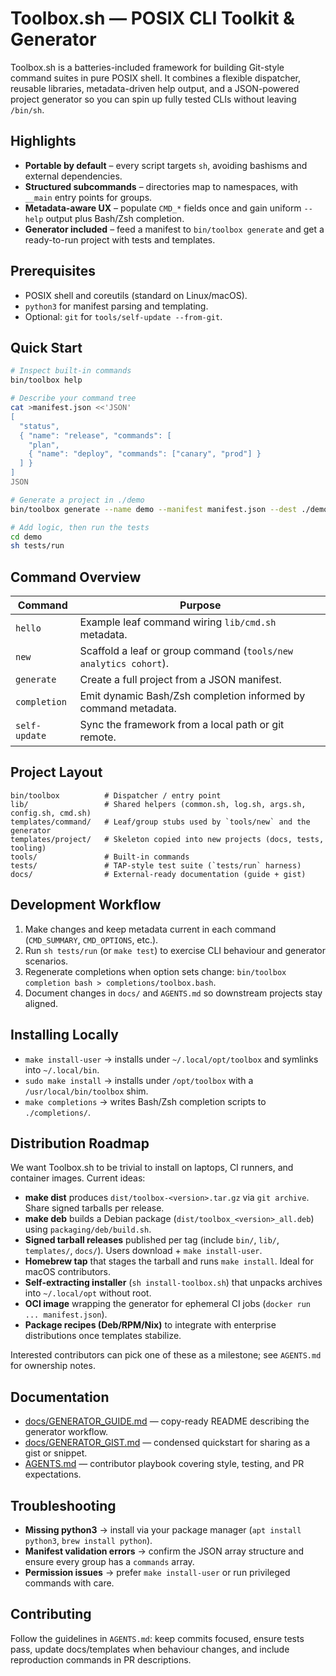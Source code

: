 # Toolbox.sh — POSIX CLI Toolkit & Generator

Toolbox.sh is a batteries-included framework for building Git-style command suites in pure POSIX shell. It combines a flexible dispatcher, reusable libraries, metadata-driven help output, and a JSON-powered project generator so you can spin up fully tested CLIs without leaving `/bin/sh`.

## Highlights
- **Portable by default** – every script targets `sh`, avoiding bashisms and external dependencies.
- **Structured subcommands** – directories map to namespaces, with `__main` entry points for groups.
- **Metadata-aware UX** – populate `CMD_*` fields once and gain uniform `--help` output plus Bash/Zsh completion.
- **Generator included** – feed a manifest to `bin/toolbox generate` and get a ready-to-run project with tests and templates.

## Prerequisites
- POSIX shell and coreutils (standard on Linux/macOS).
- `python3` for manifest parsing and templating.
- Optional: `git` for `tools/self-update --from-git`.

## Quick Start
```sh
# Inspect built-in commands
bin/toolbox help

# Describe your command tree
cat >manifest.json <<'JSON'
[
  "status",
  { "name": "release", "commands": [
    "plan",
    { "name": "deploy", "commands": ["canary", "prod"] }
  ] }
]
JSON

# Generate a project in ./demo
bin/toolbox generate --name demo --manifest manifest.json --dest ./demo

# Add logic, then run the tests
cd demo
sh tests/run
```

## Command Overview
| Command | Purpose |
| --- | --- |
| `hello` | Example leaf command wiring `lib/cmd.sh` metadata. |
| `new` | Scaffold a leaf or group command (`tools/new analytics cohort`). |
| `generate` | Create a full project from a JSON manifest. |
| `completion` | Emit dynamic Bash/Zsh completion informed by command metadata. |
| `self-update` | Sync the framework from a local path or git remote. |

## Project Layout
```
bin/toolbox          # Dispatcher / entry point
lib/                 # Shared helpers (common.sh, log.sh, args.sh, config.sh, cmd.sh)
templates/command/   # Leaf/group stubs used by `tools/new` and the generator
templates/project/   # Skeleton copied into new projects (docs, tests, tooling)
tools/               # Built-in commands
tests/               # TAP-style test suite (`tests/run` harness)
docs/                # External-ready documentation (guide + gist)
```

## Development Workflow
1. Make changes and keep metadata current in each command (`CMD_SUMMARY`, `CMD_OPTIONS`, etc.).
2. Run `sh tests/run` (or `make test`) to exercise CLI behaviour and generator scenarios.
3. Regenerate completions when option sets change: `bin/toolbox completion bash > completions/toolbox.bash`.
4. Document changes in `docs/` and `AGENTS.md` so downstream projects stay aligned.

## Installing Locally
- `make install-user` → installs under `~/.local/opt/toolbox` and symlinks into `~/.local/bin`.
- `sudo make install` → installs under `/opt/toolbox` with a `/usr/local/bin/toolbox` shim.
- `make completions` → writes Bash/Zsh completion scripts to `./completions/`.

## Distribution Roadmap
We want Toolbox.sh to be trivial to install on laptops, CI runners, and container images. Current ideas:
- **make dist** produces `dist/toolbox-<version>.tar.gz` via `git archive`. Share signed tarballs per release.
- **make deb** builds a Debian package (`dist/toolbox_<version>_all.deb`) using `packaging/deb/build.sh`.
- **Signed tarball releases** published per tag (include `bin/`, `lib/`, `templates/`, `docs/`). Users download + `make install-user`.
- **Homebrew tap** that stages the tarball and runs `make install`. Ideal for macOS contributors.
- **Self-extracting installer** (`sh install-toolbox.sh`) that unpacks archives into `~/.local/opt` without root.
- **OCI image** wrapping the generator for ephemeral CI jobs (`docker run ... manifest.json`).
- **Package recipes (Deb/RPM/Nix)** to integrate with enterprise distributions once templates stabilize.

Interested contributors can pick one of these as a milestone; see `AGENTS.md` for ownership notes.

## Documentation
- [docs/GENERATOR_GUIDE.md](docs/GENERATOR_GUIDE.md) — copy-ready README describing the generator workflow.
- [docs/GENERATOR_GIST.md](docs/GENERATOR_GIST.md) — condensed quickstart for sharing as a gist or snippet.
- [AGENTS.md](AGENTS.md) — contributor playbook covering style, testing, and PR expectations.

## Troubleshooting
- **Missing python3** → install via your package manager (`apt install python3`, `brew install python`).
- **Manifest validation errors** → confirm the JSON array structure and ensure every group has a `commands` array.
- **Permission issues** → prefer `make install-user` or run privileged commands with care.

## Contributing
Follow the guidelines in `AGENTS.md`: keep commits focused, ensure tests pass, update docs/templates when behaviour changes, and include reproduction commands in PR descriptions.
